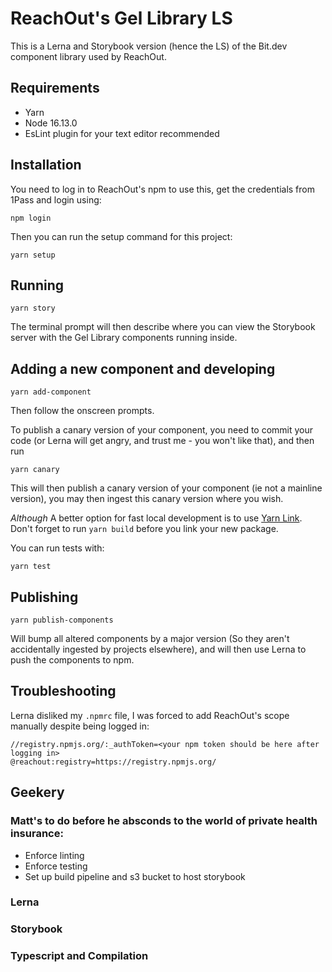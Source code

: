 # ReachOut's Gel Library LS

This is a Lerna and Storybook version (hence the LS) of the Bit.dev component library used by ReachOut.

## Requirements
- Yarn
- Node 16.13.0
- EsLint plugin for your text editor recommended

## Installation

You need to log in to ReachOut's npm to use this, get the credentials from 1Pass and login using:

```
npm login
```

Then you can run the setup command for this project:

```
yarn setup
```

## Running

```
yarn story
```
The terminal prompt will then describe where you can view the Storybook server with the Gel Library components running inside.

## Adding a new component and developing

```
yarn add-component
```

Then follow the onscreen prompts.

To publish a canary version of your component, you need to commit your code (or Lerna will get angry, and trust me - you won't like that), and then run

```
yarn canary
```

This will then publish a canary version of your component (ie not a mainline version), you may then ingest this canary version where you wish.

*Although* A better option for fast local development is to use [Yarn Link](https://classic.yarnpkg.com/en/docs/cli/link/). Don't forget to run `yarn build` before you link your new package.

You can run tests with:

```
yarn test
```

## Publishing

```
yarn publish-components
```

Will bump all altered components by a major version (So they aren't accidentally ingested by projects elsewhere), and will then use Lerna to push the components to npm.

## Troubleshooting

Lerna disliked my `.npmrc` file, I was forced to add ReachOut's scope manually despite being logged in:

```
//registry.npmjs.org/:_authToken=<your npm token should be here after logging in>
@reachout:registry=https://registry.npmjs.org/
```

## Geekery

### Matt's to do before he absconds to the world of private health insurance:
- Enforce linting
- Enforce testing
- Set up build pipeline and s3 bucket to host storybook

### Lerna
### Storybook
### Typescript and Compilation